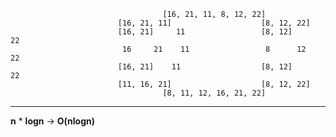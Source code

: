                                       [16, 21, 11, 8, 12, 22]
                            [16, 21, 11]                    [8, 12, 22]
                            [16, 21]     11                 [8, 12]      22
                             16     21    11                 8      12      22
                            [16, 21]    11                  [8, 12]      22
                            [11, 16, 21]                    [8, 12, 22]
                                      [8, 11, 12, 16, 21, 22]

                                      

<hr/>

  **n** * **logn** -> **O(nlogn)**
